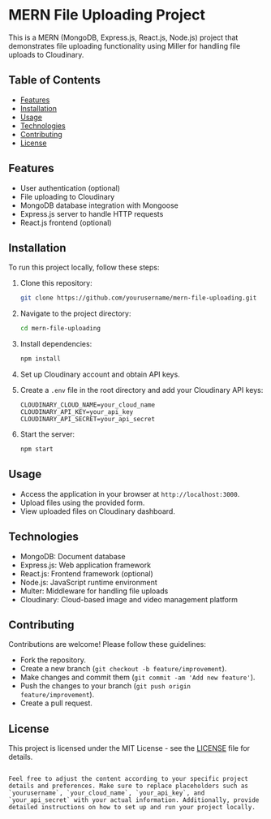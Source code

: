 # MERN File Uploading Project

This is a MERN (MongoDB, Express.js, React.js, Node.js) project that demonstrates file uploading functionality using Miller for handling file uploads to Cloudinary.

## Table of Contents

- [Features](#features)
- [Installation](#installation)
- [Usage](#usage)
- [Technologies](#technologies)
- [Contributing](#contributing)
- [License](#license)

## Features

- User authentication (optional)
- File uploading to Cloudinary
- MongoDB database integration with Mongoose
- Express.js server to handle HTTP requests
- React.js frontend (optional)

## Installation

To run this project locally, follow these steps:

1. Clone this repository:

   ```bash
   git clone https://github.com/yourusername/mern-file-uploading.git
   ```

2. Navigate to the project directory:

   ```bash
   cd mern-file-uploading
   ```

3. Install dependencies:

   ```bash
   npm install
   ```

4. Set up Cloudinary account and obtain API keys.

5. Create a `.env` file in the root directory and add your Cloudinary API keys:

   ```env
   CLOUDINARY_CLOUD_NAME=your_cloud_name
   CLOUDINARY_API_KEY=your_api_key
   CLOUDINARY_API_SECRET=your_api_secret
   ```

6. Start the server:

   ```bash
   npm start
   ```

## Usage

- Access the application in your browser at `http://localhost:3000`.
- Upload files using the provided form.
- View uploaded files on Cloudinary dashboard.

## Technologies

- MongoDB: Document database
- Express.js: Web application framework
- React.js: Frontend framework (optional)
- Node.js: JavaScript runtime environment
- Multer: Middleware for handling file uploads
- Cloudinary: Cloud-based image and video management platform

## Contributing

Contributions are welcome! Please follow these guidelines:

- Fork the repository.
- Create a new branch (`git checkout -b feature/improvement`).
- Make changes and commit them (`git commit -am 'Add new feature'`).
- Push the changes to your branch (`git push origin feature/improvement`).
- Create a pull request.

## License

This project is licensed under the MIT License - see the [LICENSE](LICENSE) file for details.
```

Feel free to adjust the content according to your specific project details and preferences. Make sure to replace placeholders such as `yourusername`, `your_cloud_name`, `your_api_key`, and `your_api_secret` with your actual information. Additionally, provide detailed instructions on how to set up and run your project locally.
